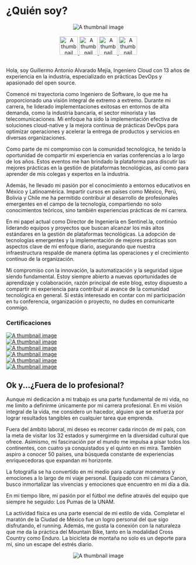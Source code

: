# ¿Quién soy?

<center><img class="img-fluid" src="/images/logop.png" alt="A thumbnail image"> </center>

<br />
<center><a target="_blank"  href="https://twitter.com/galvarado89"><img width="50px"class="img-fluid" src="https://cdn.jsdelivr.net/npm/simple-icons@3.0.1/icons/twitter.svg" alt="A thumbnail image"> </a><a target="_blank" href="https://www.linkedin.com/in/guillermoalvarado89/"><img width="50px"class="img-fluid" src="https://cdn.jsdelivr.net/npm/simple-icons@3.0.1/icons/linkedin.svg" alt="A thumbnail image"> </a><a target="_blank"  href="https://github.com/galvarado"><img width="50px"class="img-fluid" src="https://cdn.jsdelivr.net/npm/simple-icons@3.0.1/icons/github.svg" alt="A thumbnail image"> </a><a target="_blank"  href="https://stackoverflow.com/users/1154952/guillermo-alvarado"><img width="50px"class="img-fluid" src="https://cdn.jsdelivr.net/npm/simple-icons@3.0.1/icons/stackoverflow.svg" alt="A thumbnail image"> </a></center>
<br />


Hola, soy Guillermo Antonio Alvarado Mejía, Ingeniero Cloud con 13 años de experiencia en la industria, especializado en prácticas DevOps y apasionado del open source. 

Comencé mi trayectoria como Ingeniero de Software, lo que me ha proporcionado una visión integral de extremo a extremo. Durante mi carrera, he liderado implementaciones exitosas en entornos de alta demanda, como la industria bancaria, el sector minorista y las telecomunicaciones. Mi enfoque ha sido  la implementación efectiva de soluciones cloud-native y la mejora continua de prácticas DevOps para optimizar operaciones y acelerar la entrega de productos y servicios en diversas organizaciones.

Como parte de mi compromiso con la comunidad tecnológica, he tenido la oportunidad de compartir mi experiencia en varias conferencias a lo largo de los años. Estos eventos me han brindado la plataforma para discutir las mejores prácticas en la gestión de plataformas tecnológicas, así como para aprender de mis colegas y expertos en la industria.

Además, he llevado mi pasión por el conocimiento a entornos educativos en México y Latinoamérica. Impartir cursos en países como México, Perú, Bolivia y Chile me ha permitido contribuir al desarrollo de profesionales emergentes en el campo de la tecnología, compartiendo no solo conocimientos teóricos, sino también experiencias prácticas de mi carrera.

En mi papel actual como Director de Ingeniería en Sentinel.la, continúo liderando equipos y proyectos que buscan alcanzar los más altos estándares en la gestión de plataformas tecnológicas. La adopción de tecnologías emergentes y la implementación de mejores prácticas son aspectos clave de mi enfoque diario, asegurando que nuestra infraestructura respalde de manera óptima las operaciones y el crecimiento continuo de la organización.

Mi compromiso con la innovación, la automatización y la seguridad sigue siendo fundamental. Estoy siempre abierto a nuevas oportunidades de aprendizaje y colaboración, razón principal de este blog, estoy dispuesto a compartir mi experiencia para contribuir al avance de la comunidad tecnológica en general. Si estás interesado en contar con mi participación en tu conferencia, organización o proyecto, no dudes en comunicarte conmigo.

### Certificaciones

<div class="row">
<div class="col-lg-2 col-md-6 mb-30px card-group">
    <div class="">
        <div class="maxthumb">
            <a href=""> 
                    <img class="img-fluid" src="/uploads/terraform.png" alt="A thumbnail image">               
            </a>
        </div>
    </div>
</div>
<div class="col-lg-2 col-md-6 mb-30px card-group">
    <div class="">
        <div class="maxthumb">
            <a href=""> 
                    <img class="img-fluid" src="/images/gcp.png" alt="A thumbnail image">               
            </a>
        </div>
    </div>
</div>
<div class="col-lg-2 col-md-6 mb-30px card-group">
    <div class="">
        <div class="maxthumb">
            <a href="">
                    <img class="img-fluid" src="/images/redhat.png" alt="A thumbnail image">         
            </a>
        </div>
    </div>
</div>
<div class="col-lg-2 col-md-6 mb-30px card-group">
    <div class="">
        <div class="maxthumb">
            <a href="">
                    <img class="img-fluid" src="/images/mirantis.png" alt="A thumbnail image">              
            </a>
        </div>
    </div>
</div>
<div class="col-lg-2 col-md-6 mb-30px card-group">
    <div class="">
        <div class="maxthumb">
            <a href="">
                    <img class="img-fluid" src="/images/coa.png" alt="A thumbnail image">               
            </a>
        </div>
    </div>
</div>
<div class="col-lg-2 col-md-6 mb-30px card-group">
    <div class="">
        <div class="maxthumb">
            <a href="">
                    <img class="img-fluid" src="/images/appcelerator.png" alt="A thumbnail image">               
            </a>
        </div>
    </div>
</div>

</div>

## Ok y...¿Fuera de lo profesional?

Aunque mi dedicación a mi trabajo es una parte fundamental de mi vida, no me limito a definirme únicamente por mi carrera profesional. En mi visión integral de la vida, me considero un hacedor, alguien que se esfuerza por lograr resultados tangibles en cualquier tarea que emprenda.

Fuera del ámbito laboral, mi deseo es recorrer cada rincón de mi país, con la meta de visitar los 32 estados y sumergirme en la diversidad cultural que ofrece. Asimismo, mi fascinación por el mundo me impulsa a pisar todos los continentes, con cuatro ya conquistados y el quinto en mi mira. También aspiro a conocer 50 países, una búsqueda constante de experiencias enriquecedoras que expandan mi horizonte.

La fotografía se ha convertido en mi medio para capturar momentos y emociones a lo largo de mi viaje personal. Equipado con mi cámara Canon, busco inmortalizar las vivencias y emociones que encuentro en mi día a día.

En mi tiempo libre, mi pasión por el fútbol me define através del equipo que siempre he seguido: Los Pumas de la UNAM. 

La actividad física es una parte esencial de mi estilo de vida. Completar el maratón de la Ciudad de México fue un logro personal del que sigo disfrutando, el running. Además, me gusta la  conexión con la naturaleza que me da la práctica del Mountain Bike, tanto en la modalidad Cross Country como Enduro. La bicicleta de montaña no solo es un deporte para mí, sino un escape del estrés diario.

<center><img class="img-fluid" src="/images/mtb.jpg" alt="A thumbnail image"></center>
